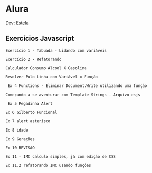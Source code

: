 ﻿# Alura

Dev: [Estela](https://github.com/ste2021)

## Exercícios Javascript 

```Exercício 1 - Tabuada - Lidando com variáveis```

```Exercício 2 - Refatorando```

```Calculador Consumo Alcool X Gasolina```

```Resolver Pulo Linha com Variável x Função```

``` Ex 4 Functions - Eliminar Document.Write utilizando uma função```

```Começando a se aventurar com Template Strings - Arquivo esjs```

``` Ex 5 Pegadinha Alert```

```Ex 6 Gilberto Funcional```

```Ex 7 alert asterisco```

```Ex 8 idade```

```Ex 9 Gerações```

```Ex 10 REVISAO```

```Ex 11 - IMC calculo simples, já com edição de CSS```

```Ex 11.2 refatorando IMC usando funções```


